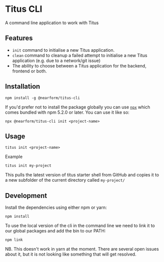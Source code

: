 # Titus CLI

A command line application to work with Titus

## Features

* `init` command to initialise a new Titus application.
* `clean` command to cleanup a failed attempt to initialise a new Titus application (e.g. due to a network/git issue)
* The ability to choose between a Titus application for the backend, frontend or both.

## Installation

```
npm install -g @nearform/titus-cli
```

If you'd prefer not to install the package globally you can use [`npx`](https://www.npmjs.com/package/npx) which comes bundled with npm 5.2.0 or later. You can use it like so:

```
npx @nearform/titus-cli init <project-name>
```

## Usage

```
titus init <project-name>
```

Example

```
titus init my-project
```

This pulls the latest version of titus starter shell from GitHub and copies it to a new subfolder of the current directory called `my-project/`

## Development

Install the dependencies using either npm or yarn:

```
npm install
```

To use the local version of the cli in the command line we need to link it to our global packages and add the bin to our PATH:

```
npm link
```

NB. This doesn't work in yarn at the moment. There are several open issues about it, but it is not looking like something that will get resolved.
